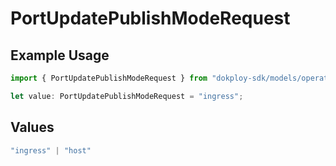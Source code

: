 # PortUpdatePublishModeRequest

## Example Usage

```typescript
import { PortUpdatePublishModeRequest } from "dokploy-sdk/models/operations";

let value: PortUpdatePublishModeRequest = "ingress";
```

## Values

```typescript
"ingress" | "host"
```